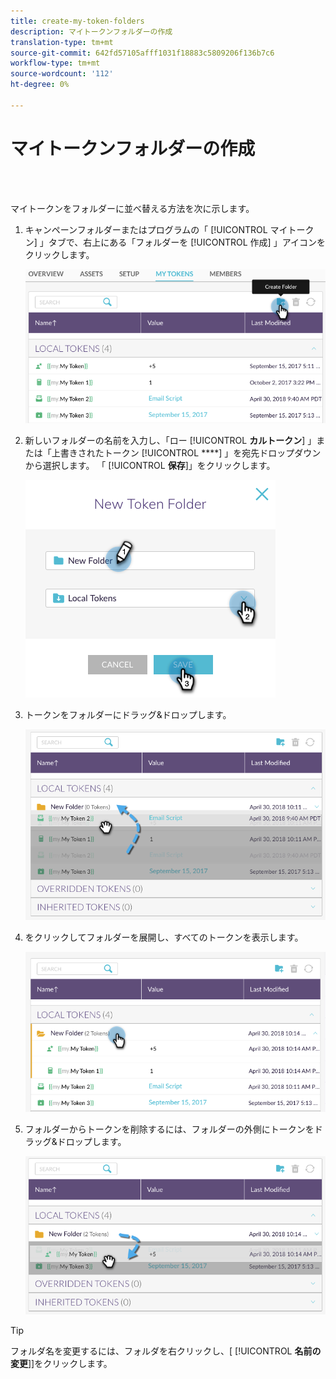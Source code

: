 ```yaml
---
title: create-my-token-folders
description: マイトークンフォルダーの作成
translation-type: tm+mt
source-git-commit: 642fd57105afff1031f18883c5809206f136b7c6
workflow-type: tm+mt
source-wordcount: '112'
ht-degree: 0%

---
```



# マイトークンフォルダーの作成

<br> 

マイトークンをフォルダーに並べ替える方法を次に示します。

1. キャンペーンフォルダーまたはプログラムの「 [!UICONTROL マイトークン] 」タブで、右上にある「フォルダーを [!UICONTROL 作成] 」アイコンをクリックします。

   ![イメージ1](/help/sky/assets/my-tokens/create-my-token-folders/create-my-token-folders-1.png)

1. 新しいフォルダーの名前を入力し、「ロー [!UICONTROL **カルトークン**] 」または「上書きされたトークン [!UICONTROL ****] 」を宛先ドロップダウンから選択します。 「 [!UICONTROL **保存**]」をクリックします。

   ![イメージ2](/help/sky/assets/my-tokens/create-my-token-folders/create-my-token-folders-2.png)

1. トークンをフォルダーにドラッグ&amp;ドロップします。

   ![イメージ3](/help/sky/assets/my-tokens/create-my-token-folders/create-my-token-folders-3.png)

1. をクリックしてフォルダーを展開し、すべてのトークンを表示します。

   ![画像4](/help/sky/assets/my-tokens/create-my-token-folders/create-my-token-folders-4.png)

1. フォルダーからトークンを削除するには、フォルダーの外側にトークンをドラッグ&amp;ドロップします。

   ![画像5](/help/sky/assets/my-tokens/create-my-token-folders/create-my-token-folders-5.png)

>[!TIP]
>
>フォルダ名を変更するには、フォルダを右クリックし、[ [!UICONTROL **名前の変更**]]をクリックします。
